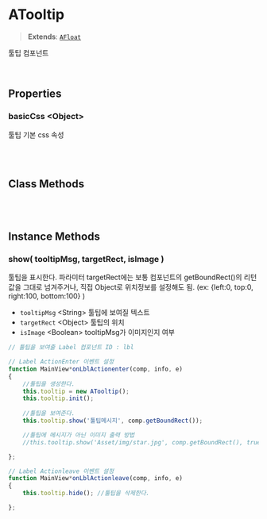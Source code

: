 # ATooltip
> **Extends**: [`AFloat`](AFloat.html#afloat)

툴팁 컴포넌트

<br/>

## Properties


### basicCss \<Object>

툴팁 기본 css 속성

<br/>
<br/>


## Class Methods

<br/>
<br/>


## Instance Methods

### show( tooltipMsg, targetRect, isImage ) 

툴팁을 표시한다. 파라미터 targetRect에는 보통 컴포넌트의 getBoundRect()의 리턴값을 그대로 넘겨주거나, 직접 Object로 위치정보를 설정해도 됨. (ex: {left:0, top:0, right:100, bottom:100} )

- `tooltipMsg` \<String> 툴팁에 보여질 텍스트
- `targetRect` \<Object> 툴팁의 위치
- `isImage` \<Boolean> tooltipMsg가 이미지인지 여부

```js
// 툴팁을 보여줄 Label 컴포넌트 ID : lbl

// Label ActionEnter 이벤트 설정
function MainView*onLblActionenter(comp, info, e)
{
	//툴팁을 생성한다.
	this.tooltip = new ATooltip();
	this.tooltip.init();
	
	//툴팁을 보여준다.
	this.tooltip.show('툴팁메시지', comp.getBoundRect());

	//툴팁에 메시지가 아닌 이미지 출력 방법
	//this.tooltip.show('Asset/img/star.jpg', comp.getBoundRect(), true);

};

// Label Actionleave 이벤트 설정
function MainView*onLblActionleave(comp, info, e)
{
	this.tooltip.hide(); //툴팁을 삭제한다.

};
```









<br/>
<br/>

